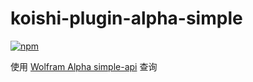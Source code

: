 # koishi-plugin-alpha-simple

[![npm](https://img.shields.io/npm/v/koishi-plugin-alpha-simple?style=flat-square)](https://www.npmjs.com/package/koishi-plugin-alpha-simple)

使用 [Wolfram Alpha simple-api](https://products.wolframalpha.com/simple-api/documentation) 查询
